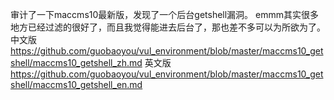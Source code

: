 审计了一下maccms10最新版，发现了一个后台getshell漏洞。
emmm其实很多地方已经过滤的很好了，而且我觉得能进去后台了，那也差不多可以为所欲为了。
中文版
https://github.com/guobaoyou/vul_environment/blob/master/maccms10_getshell/maccms10_getshell_zh.md
英文版
https://github.com/guobaoyou/vul_environment/blob/master/maccms10_getshell/maccms10_getshell_en.md
